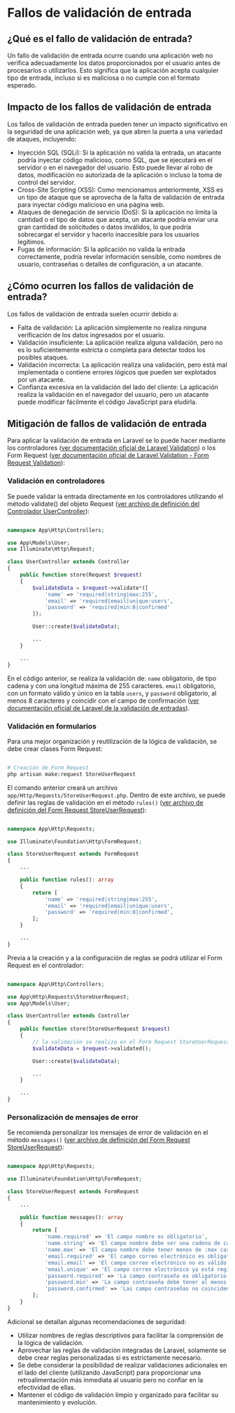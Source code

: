 # Fallos de validación de entrada

## ¿Qué es el fallo de validación de entrada?

Un fallo de validación de entrada ocurre cuando una aplicación web no verifica adecuadamente los datos proporcionados por el usuario antes de procesarlos o utilizarlos. Esto significa que la aplicación acepta cualquier tipo de entrada, incluso si es maliciosa o no cumple con el formato esperado.

## Impacto de los fallos de validación de entrada

Los fallos de validación de entrada pueden tener un impacto significativo en la seguridad de una aplicación web, ya que abren la puerta a una variedad de ataques, incluyendo:

- Inyección SQL (SQLi): Si la aplicación no valida la entrada, un atacante podría inyectar código malicioso, como SQL, que se ejecutará en el servidor o en el navegador del usuario. Esto puede llevar al robo de datos, modificación no autorizada de la aplicación o incluso la toma de control del servidor.
- Cross-Site Scripting (XSS): Como mencionamos anteriormente, XSS es un tipo de ataque que se aprovecha de la falta de validación de entrada para inyectar código malicioso en una página web.
- Ataques de denegación de servicio (DoS): Si la aplicación no limita la cantidad o el tipo de datos que acepta, un atacante podría enviar una gran cantidad de solicitudes o datos inválidos, lo que podría sobrecargar el servidor y hacerlo inaccesible para los
usuarios legítimos.
- Fugas de información: Si la aplicación no valida la entrada correctamente, podría revelar información sensible, como nombres de usuario, contraseñas o detalles de configuración, a un atacante.

## ¿Cómo ocurren los fallos de validación de entrada?

Los fallos de validación de entrada suelen ocurrir debido a:

- Falta de validación: La aplicación simplemente no realiza ninguna verificación de los datos ingresados por el usuario.
- Validación insuficiente: La aplicación realiza alguna validación, pero no es lo suficientemente estricta o completa para detectar todos los posibles ataques.
- Validación incorrecta: La aplicación realiza una validación, pero está mal implementada o contiene errores lógicos que pueden ser explotados por un atacante.
- Confianza excesiva en la validación del lado del cliente: La aplicación realiza la validación en el navegador del usuario, pero un atacante puede modificar fácilmente el código JavaScript para eludirla.

## Mitigación de fallos de validación de entrada

Para aplicar la validación de entrada en Laravel se lo puede hacer mediante los controladores ([ver documentación oficial de Laravel Validation](https://laravel.com/docs/11.x/validation)) o los Form Request ([ver documentación oficial de Laravel Validation - Form Request Validation](https://laravel.com/docs/11.x/validation#form-request-validation)):

### Validación en controladores

Se puede validar la entrada directamente en los controladores utilizando el método validate() del objeto Request ([ver archivo de definición del Controlador UserController](./app/Http/Controllers/UserController.php)):

```php

namespace App\Http\Controllers;

use App\Models\User;
use Illuminate\Http\Request;

class UserController extends Controller
{
    public function store(Request $request)
    {
        $validateData = $request->validate*([
            'name' => 'required|string|max:255',
            'email' => 'required|email|unique:users',
            'password' => 'required|min:8|confirmed'
        ]);

        User::create($validateData);

        ...
    }

    ...
}


```

En el código anterior, se realiza la validación de: `name` obligatorio, de tipo cadena y con una longitud máxima de 255 caracteres. `email` obligatorio, con un formato válido y único en la tabla `users`, y `password` obligatorio, al menos 8 caracteres y coincidir con el campo de confirmación ([ver documentación oficial de Laravel de la validación de entradas](https://laravel.com/docs/11.x/validation)).

### Validación en formularios

Para una mejor organización y reutilización de la lógica de validación, se debe crear clases Form Request:

```bash

# Creación de Form Request
php artisan make:request StoreUserRequest

```

El comando anterior creará un archivo `app/Http/Requests/StoreUserRequest.php`. Dentro de este archivo, se puede definir las reglas de validación en el método `rules()` ([ver archivo de definición del Form Request StoreUserRequest](./app/Http/Requests/StoreUserRequest.php)):

```php

namespace App\Http\Requests;

use Illuminate\Foundation\Http\FormRequest;

class StoreUserRequest extends FormRequest
{
    ...

    public function rules(): array
    {
        return [
            'name' => 'required|string|max:255',
            'email' => 'required|email|unique:users',
            'password' => 'required|min:8|confirmed',
        ];
    }

    ...
}

```

Previa a la creación y a la configuración de reglas se podrá utilizar el Form Request en el controlador:

```php

namespace App\Http\Controllers;

use App\Http\Requests\StoreUserRequest;
use App\Models\User;

class UserController extends Controller
{
    public function store(StoreUserRequest $request)
    {
        // la validación se realiza en el Form Request StoreUserRequest
        $validateData = $request->validated();

        User::create($validateData);

        ...
    }

    ...
}

```

### Personalización de mensajes de error

Se recomienda personalizar los mensajes de error de validación en el método `messages()` ([ver archivo de definición del Form Request StoreUserRequest](./app/Http/Requests/StoreUserRequest.php)):

```php

namespace App\Http\Requests;

use Illuminate\Foundation\Http\FormRequest;

class StoreUserRequest extends FormRequest
{
    ...

    public function messages(): array
    {
        return [
            'name.required' => 'El campo nombre es obligatorio',
            'name.string' => 'El campo nombre debe ser una cadena de caracteres',
            'name.max' => 'El campo nombre debe tener menos de :max caracteres',
            'email.required' => 'El campo correo electrónico es obligatorio',
            'email.email' => 'El campo correo electrónico no es válido',
            'email.unique' => 'El campo correo electrónico ya está registrado',
            'password.required' => 'La campo contraseña es obligatorio',
            'password.min' => 'La campo contraseña debe tener al menos :min caracteres',
            'password.confirmed' => 'Las campo contraseñas no coinciden',
        ];
    }
}

```

Adicional se detallan algunas recomendaciones de seguridad:

- Utilizar nombres de reglas descriptivos para facilitar la comprensión de la lógica de validación.
- Aprovechar las reglas de validación integradas de Laravel, solamente se debe crear reglas personalizadas si es estrictamente necesario.
- Se debe considerar la posibilidad de realizar validaciones adicionales en el lado del cliente (utilizando JavaScript) para proporcionar una retroalimentación más inmediata al usuario pero no confiar en la efectividad de ellas.
- Mantener el código de validación limpio y organizado para facilitar su mantenimiento y evolución.
